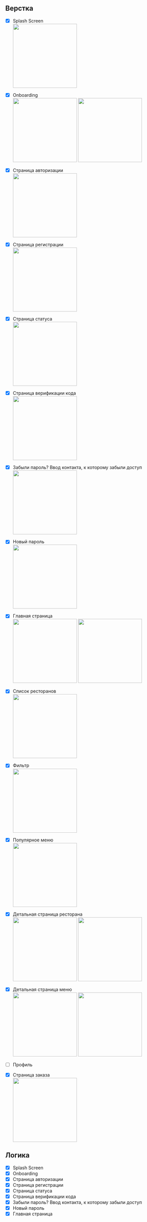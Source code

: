 

## Верстка

- [x] Splash Screen   
  <img src="https://icrab.pro/themes/icrab/assets/images/food_ninja/screens/splash_screen.png" width="200"/>
- [x] Onboarding  
  <img src="https://icrab.pro/themes/icrab/assets/images/food_ninja/screens/onboarding_1.png" width="200"/>
  <img src="https://icrab.pro/themes/icrab/assets/images/food_ninja/screens/onboarding_2.png" width="200"/>
- [x] Страница авторизации  
  <img src="https://icrab.pro/themes/icrab/assets/images/food_ninja/screens/authorization.png" width="200"/>
- [x] Страница регистрации  
  <img src="https://icrab.pro/themes/icrab/assets/images/food_ninja/screens/registration_page.png" width="200"/>
- [x] Страница статуса  
  <img src="https://icrab.pro/themes/icrab/assets/images/food_ninja/screens/status.png" width="200"/>
- [x] Страница верификации кода  
  <img src="https://icrab.pro/themes/icrab/assets/images/food_ninja/screens/verification.png" width="200"/>
- [x] Забыли пароль? Ввод контакта, к которому забыли доступ  
  <img src="https://icrab.pro/themes/icrab/assets/images/food_ninja/screens/forgot_password.png" width="200"/>
- [x] Новый пароль  
  <img src="https://icrab.pro/themes/icrab/assets/images/food_ninja/screens/new_password.png" width="200"/>
- [x] Главная страница  
  <img src="https://icrab.pro/themes/icrab/assets/images/food_ninja/screens/main_page.png" width="200"/>
  <img src="https://icrab.pro/themes/icrab/assets/images/food_ninja/screens/main_page2.png" width="200"/>
- [x] Список ресторанов  
  <img src="https://icrab.pro/themes/icrab/assets/images/food_ninja/screens/restaurants.png" width="200"/>
- [x] Фильтр  
  <img src="https://icrab.pro/themes/icrab/assets/images/food_ninja/screens/filter.png" width="200"/>
- [x] Популярное меню  
  <img src="https://icrab.pro/themes/icrab/assets/images/food_ninja/screens/menu.png" width="200"/>
- [x] Детальная страница ресторана  
  <img src="https://icrab.pro/themes/icrab/assets/images/food_ninja/screens/restaurant_detail.png" width="200"/>
  <img src="https://icrab.pro/themes/icrab/assets/images/food_ninja/screens/restaurant_detail2.png" width="200"/>
- [x] Детальная страница меню  
  <img src="https://icrab.pro/themes/icrab/assets/images/food_ninja/screens/food_detail.png" width="200"/>
  <img src="https://icrab.pro/themes/icrab/assets/images/food_ninja/screens/food_detail2.png" width="200"/>
- [ ]  Профиль
- [x] Страница заказа  
  <img src="https://icrab.pro/themes/icrab/assets/images/food_ninja/screens/order_detail.png" width="200"/>


## **Логика**


- [x]  Splash Screen
- [x]  Onboarding
- [x]  Страница авторизации
- [x]  Страница регистрации
- [x]  Страница статуса
- [x]  Страница верификации кода
- [x]  Забыли пароль? Ввод контакта, к которому забыли доступ
- [x]  Новый пароль
- [x]  Главная страница